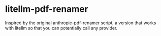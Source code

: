 # litellm-pdf-renamer
Inspired by the original anthropic-pdf-renamer script, a version that works with litellm so that you can potentially call any provider.
